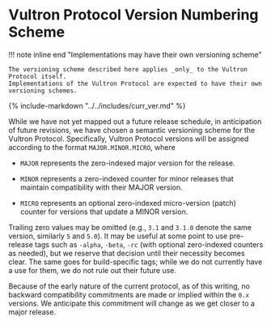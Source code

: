 # Vultron Protocol Version Numbering Scheme

!!! note inline end "Implementations may have their own versioning scheme"

    The versioning scheme described here applies _only_ to the Vultron Protocol itself.
    Implementations of the Vultron Protocol are expected to have their own versioning schemes.

{% include-markdown "../../includes/curr_ver.md" %}

While we have not yet mapped out a future release schedule, in
anticipation of future revisions, we have chosen a semantic versioning
scheme for the Vultron Protocol. Specifically, Vultron Protocol versions will be
assigned according to the format `MAJOR.MINOR.MICRO`, where

- `MAJOR` represents the zero-indexed major version for the release.

- `MINOR` represents a zero-indexed counter for minor releases that
    maintain compatibility with their MAJOR version.

- `MICRO` represents an optional zero-indexed micro-version (patch)
    counter for versions that update a MINOR version.

Trailing zero values may be omitted (e.g., `3.1` and `3.1.0` denote the
same version, similarly `5` and `5.0`). It may be useful at some point
to use pre-release tags such as `-alpha`, `-beta`, `-rc` (with optional
zero-indexed counters as needed), but we reserve that decision until
their necessity becomes clear. The same goes for build-specific tags;
while we do not currently have a use for them, we do not rule out their
future use.

Because of the early nature of the current protocol, as of this writing,
no backward compatibility commitments are made or implied within the `0.x` versions.
We anticipate this commitment will change as we get closer to a major release.
